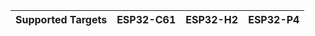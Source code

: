 | Supported Targets | ESP32-C61 | ESP32-H2 | ESP32-P4 |
| ----------------- | --------- | -------- | -------- |
